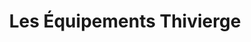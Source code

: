 ---
title: "Les Équipements Thivierge"
url: /drummondville/les-equipements-thivierge/
shop: garden machinery
---